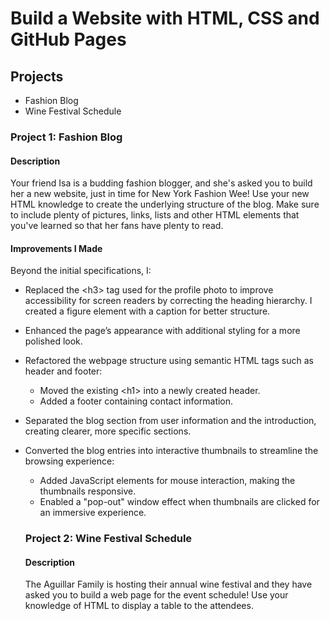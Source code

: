 # Build a Website with HTML, CSS and GitHub Pages

## Projects
- Fashion Blog
- Wine Festival Schedule

### Project 1: Fashion Blog
#### Description
Your friend Isa is a budding fashion blogger, and she's asked you to build her a new website, just in time for New York Fashion Wee! Use your new HTML knowledge to create the underlying structure of the blog. Make sure to include plenty of pictures, links, lists and other HTML elements that you've learned so that her fans have plenty to read.

#### Improvements I Made

Beyond the initial specifications, I:

- Replaced the \<h3> tag used for the profile photo to improve accessibility for screen readers by correcting the heading hierarchy. I created a figure element with a caption for better structure.
- Enhanced the page’s appearance with additional styling for a more polished look.
- Refactored the webpage structure using semantic HTML tags such as header and footer:
  - Moved the existing \<h1> into a newly created header.
  - Added a footer containing contact information.
- Separated the blog section from user information and the introduction, creating clearer, more specific sections.
- Converted the blog entries into interactive thumbnails to streamline the browsing experience:
  - Added JavaScript elements for mouse interaction, making the thumbnails responsive.
  - Enabled a "pop-out" window effect when thumbnails are clicked for an immersive experience.

  ### Project 2: Wine Festival Schedule
  #### Description
  The Aguillar Family is hosting their annual wine festival and they have asked you to build a web page for the event schedule! Use your knowledge of HTML to display a table to the attendees.

  